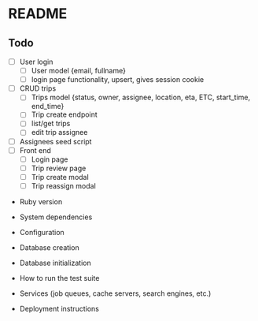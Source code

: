 # README

## Todo

- [ ] User login
  - [ ] User model {email, fullname}
  - [ ] login page functionality, upsert, gives session cookie
- [ ] CRUD trips
  - [ ] Trips model {status, owner, assignee, location, eta, ETC, start_time, end_time}
  - [ ] Trip create endpoint
  - [ ] list/get trips
  - [ ] edit trip assignee
- [ ] Assignees seed script
- [ ] Front end
  - [ ] Login page
  - [ ] Trip review page
  - [ ] Trip create modal
  - [ ] Trip reassign modal

* Ruby version

* System dependencies

* Configuration

* Database creation

* Database initialization

* How to run the test suite

* Services (job queues, cache servers, search engines, etc.)

* Deployment instructions
